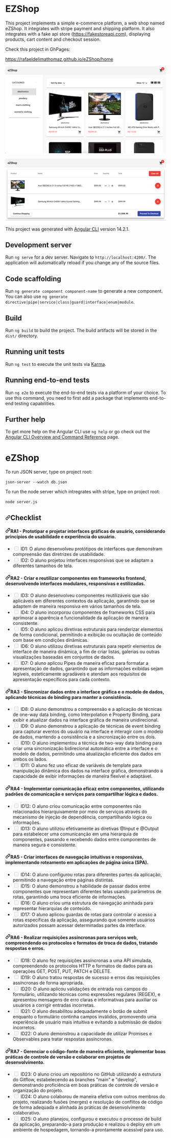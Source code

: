 # EZShop

This project implements a simple e-commerce platform, a web shop named eZShop. It integrates with stripe payment and shipping platform. It also integrates with a fake api store (https://fakestoreapi.com), displaying products, cart content and checkout session.

Check this project in GhPages:

https://rafaeldelimathomaz.github.io/eZShop/home

![Alt Text](https://github.com/RafaeldeLimaThomaz/eZShop/blob/main/src/assets/1.png)

![Alt Text](https://github.com/RafaeldeLimaThomaz/eZShop/blob/main/src/assets/2.png)




This project was generated with [Angular CLI](https://github.com/angular/angular-cli) version 14.2.1.

## Development server

Run `ng serve` for a dev server. Navigate to `http://localhost:4200/`. The application will automatically reload if you change any of the source files.

## Code scaffolding

Run `ng generate component component-name` to generate a new component. You can also use `ng generate directive|pipe|service|class|guard|interface|enum|module`.

## Build

Run `ng build` to build the project. The build artifacts will be stored in the `dist/` directory.

## Running unit tests

Run `ng test` to execute the unit tests via [Karma](https://karma-runner.github.io).

## Running end-to-end tests

Run `ng e2e` to execute the end-to-end tests via a platform of your choice. To use this command, you need to first add a package that implements end-to-end testing capabilities.

## Further help

To get more help on the Angular CLI use `ng help` or go check out the [Angular CLI Overview and Command Reference](https://angular.io/cli) page.
# eZShop

To run JSON server, type on project root:

`json-server --watch db.json`


To run the node server which intregrates with stripe, type on project root:

`node server.js`

<h2 tabindex="-1" dir="auto"><a id="user-content-checklist" class="anchor" aria-hidden="true" tabindex="-1" href="#checklist"><svg class="octicon octicon-link" viewBox="0 0 16 16" version="1.1" width="16" height="16" aria-hidden="true"><path d="m7.775 3.275 1.25-1.25a3.5 3.5 0 1 1 4.95 4.95l-2.5 2.5a3.5 3.5 0 0 1-4.95 0 .751.751 0 0 1 .018-1.042.751.751 0 0 1 1.042-.018 1.998 1.998 0 0 0 2.83 0l2.5-2.5a2.002 2.002 0 0 0-2.83-2.83l-1.25 1.25a.751.751 0 0 1-1.042-.018.751.751 0 0 1-.018-1.042Zm-4.69 9.64a1.998 1.998 0 0 0 2.83 0l1.25-1.25a.751.751 0 0 1 1.042.018.751.751 0 0 1 .018 1.042l-1.25 1.25a3.5 3.5 0 1 1-4.95-4.95l2.5-2.5a3.5 3.5 0 0 1 4.95 0 .751.751 0 0 1-.018 1.042.751.751 0 0 1-1.042.018 1.998 1.998 0 0 0-2.83 0l-2.5 2.5a1.998 1.998 0 0 0 0 2.83Z"></path></svg></a>Checklist</h2>
<h4 tabindex="-1" dir="auto"><a id="user-content-ra1---prototipar-e-projetar-interfaces-gráficas-de-usuário-considerando-princípios-de-usabilidade-e-experiência-do-usuário" class="anchor" aria-hidden="true" tabindex="-1" href="#ra1---prototipar-e-projetar-interfaces-gráficas-de-usuário-considerando-princípios-de-usabilidade-e-experiência-do-usuário"><svg class="octicon octicon-link" viewBox="0 0 16 16" version="1.1" width="16" height="16" aria-hidden="true"><path d="m7.775 3.275 1.25-1.25a3.5 3.5 0 1 1 4.95 4.95l-2.5 2.5a3.5 3.5 0 0 1-4.95 0 .751.751 0 0 1 .018-1.042.751.751 0 0 1 1.042-.018 1.998 1.998 0 0 0 2.83 0l2.5-2.5a2.002 2.002 0 0 0-2.83-2.83l-1.25 1.25a.751.751 0 0 1-1.042-.018.751.751 0 0 1-.018-1.042Zm-4.69 9.64a1.998 1.998 0 0 0 2.83 0l1.25-1.25a.751.751 0 0 1 1.042.018.751.751 0 0 1 .018 1.042l-1.25 1.25a3.5 3.5 0 1 1-4.95-4.95l2.5-2.5a3.5 3.5 0 0 1 4.95 0 .751.751 0 0 1-.018 1.042.751.751 0 0 1-1.042.018 1.998 1.998 0 0 0-2.83 0l-2.5 2.5a1.998 1.998 0 0 0 0 2.83Z"></path></svg></a>RA1 - Prototipar e projetar interfaces gráficas de usuário, considerando princípios de usabilidade e experiência do usuário.</h4>
<ul class="contains-task-list">
<li class="task-list-item"><input type="checkbox" id="" disabled="" class="task-list-item-checkbox"> ID1: O aluno desenvolveu protótipos de interfaces que demonstram compreensão das diretrizes de usabilidade.</li>
<li class="task-list-item"><input type="checkbox" id="" disabled="" class="task-list-item-checkbox"> ID2: O aluno projetou interfaces responsivas que se adaptam a diferentes tamanhos de tela.</li>
</ul>
<h4 tabindex="-1" dir="auto"><a id="user-content-ra2---criar-e-reutilizar-componentes-em-frameworks-frontend-desenvolvendo-interfaces-modulares-responsivas-e-estilizadas" class="anchor" aria-hidden="true" tabindex="-1" href="#ra2---criar-e-reutilizar-componentes-em-frameworks-frontend-desenvolvendo-interfaces-modulares-responsivas-e-estilizadas"><svg class="octicon octicon-link" viewBox="0 0 16 16" version="1.1" width="16" height="16" aria-hidden="true"><path d="m7.775 3.275 1.25-1.25a3.5 3.5 0 1 1 4.95 4.95l-2.5 2.5a3.5 3.5 0 0 1-4.95 0 .751.751 0 0 1 .018-1.042.751.751 0 0 1 1.042-.018 1.998 1.998 0 0 0 2.83 0l2.5-2.5a2.002 2.002 0 0 0-2.83-2.83l-1.25 1.25a.751.751 0 0 1-1.042-.018.751.751 0 0 1-.018-1.042Zm-4.69 9.64a1.998 1.998 0 0 0 2.83 0l1.25-1.25a.751.751 0 0 1 1.042.018.751.751 0 0 1 .018 1.042l-1.25 1.25a3.5 3.5 0 1 1-4.95-4.95l2.5-2.5a3.5 3.5 0 0 1 4.95 0 .751.751 0 0 1-.018 1.042.751.751 0 0 1-1.042.018 1.998 1.998 0 0 0-2.83 0l-2.5 2.5a1.998 1.998 0 0 0 0 2.83Z"></path></svg></a>RA2 - Criar e reutilizar componentes em frameworks frontend, desenvolvendo interfaces modulares, responsivas e estilizadas.</h4>
<ul class="contains-task-list">
<li class="task-list-item"><input type="checkbox" id="" disabled="" class="task-list-item-checkbox"> ID3: O aluno desenvolveu componentes reutilizáveis que são aplicáveis em diferentes contextos da aplicação, garantindo que se adaptem de maneira responsiva em vários tamanhos de tela.</li>
<li class="task-list-item"><input type="checkbox" id="" disabled="" class="task-list-item-checkbox"> ID4: O aluno incorporou componentes de frameworks CSS para aprimorar a aparência e funcionalidade da aplicação de maneira consistente.</li>
<li class="task-list-item"><input type="checkbox" id="" disabled="" class="task-list-item-checkbox"> ID5: O aluno aplicou diretivas estruturais para renderizar elementos de forma condicional, permitindo a exibição ou ocultação de conteúdo com base em condições dinâmicas.</li>
<li class="task-list-item"><input type="checkbox" id="" disabled="" class="task-list-item-checkbox"> ID6: O aluno utilizou diretivas estruturais para repetir elementos de interface de maneira dinâmica, a fim de criar listas, galerias ou outras visualizações baseadas em conjuntos de dados.</li>
<li class="task-list-item"><input type="checkbox" id="" disabled="" class="task-list-item-checkbox"> ID7: O aluno aplicou Pipes de maneira eficaz para formatar a apresentação de dados, garantindo que as informações exibidas sejam legíveis, esteticamente agradáveis e atendam aos requisitos de apresentação específicos para cada contexto.</li>
</ul>
<h4 tabindex="-1" dir="auto"><a id="user-content-ra3---sincronizar-dados-entre-a-interface-gráfica-e-o-modelo-de-dados-aplicando-técnicas-de-binding-para-manter-a-consistência" class="anchor" aria-hidden="true" tabindex="-1" href="#ra3---sincronizar-dados-entre-a-interface-gráfica-e-o-modelo-de-dados-aplicando-técnicas-de-binding-para-manter-a-consistência"><svg class="octicon octicon-link" viewBox="0 0 16 16" version="1.1" width="16" height="16" aria-hidden="true"><path d="m7.775 3.275 1.25-1.25a3.5 3.5 0 1 1 4.95 4.95l-2.5 2.5a3.5 3.5 0 0 1-4.95 0 .751.751 0 0 1 .018-1.042.751.751 0 0 1 1.042-.018 1.998 1.998 0 0 0 2.83 0l2.5-2.5a2.002 2.002 0 0 0-2.83-2.83l-1.25 1.25a.751.751 0 0 1-1.042-.018.751.751 0 0 1-.018-1.042Zm-4.69 9.64a1.998 1.998 0 0 0 2.83 0l1.25-1.25a.751.751 0 0 1 1.042.018.751.751 0 0 1 .018 1.042l-1.25 1.25a3.5 3.5 0 1 1-4.95-4.95l2.5-2.5a3.5 3.5 0 0 1 4.95 0 .751.751 0 0 1-.018 1.042.751.751 0 0 1-1.042.018 1.998 1.998 0 0 0-2.83 0l-2.5 2.5a1.998 1.998 0 0 0 0 2.83Z"></path></svg></a>RA3 - Sincronizar dados entre a interface gráfica e o modelo de dados, aplicando técnicas de binding para manter a consistência.</h4>
<ul class="contains-task-list">
<li class="task-list-item"><input type="checkbox" id="" disabled="" class="task-list-item-checkbox"> ID8: O aluno demonstrou a compreensão e a aplicação de técnicas de one-way data binding, como Interpolation e Property Binding, para exibir e atualizar dados na interface gráfica de maneira unidirecional.</li>
<li class="task-list-item"><input type="checkbox" id="" disabled="" class="task-list-item-checkbox"> ID9: O aluno demonstrou a aplicação de técnicas de event binding para capturar eventos do usuário na interface e interagir com o modelo de dados, mantendo a consistência e a sincronização entre os dois.</li>
<li class="task-list-item"><input type="checkbox" id="" disabled="" class="task-list-item-checkbox"> ID10: O aluno implementou a técnica de two-way data binding para criar uma sincronização bidirecional automática entre a interface e o modelo de dados, permitindo uma atualização eficiente dos dados em ambos os lados.</li>
<li class="task-list-item"><input type="checkbox" id="" disabled="" class="task-list-item-checkbox"> ID11: O aluno fez uso eficaz de variáveis de template para manipulação dinâmica dos dados na interface gráfica, demonstrando a capacidade de exibir informações de maneira flexível e adaptável.</li>
</ul>
<h4 tabindex="-1" dir="auto"><a id="user-content-ra4---implementar-comunicação-eficaz-entre-componentes-utilizando-padrões-de-comunicação-e-serviços-para-compartilhar-lógica-e-dados" class="anchor" aria-hidden="true" tabindex="-1" href="#ra4---implementar-comunicação-eficaz-entre-componentes-utilizando-padrões-de-comunicação-e-serviços-para-compartilhar-lógica-e-dados"><svg class="octicon octicon-link" viewBox="0 0 16 16" version="1.1" width="16" height="16" aria-hidden="true"><path d="m7.775 3.275 1.25-1.25a3.5 3.5 0 1 1 4.95 4.95l-2.5 2.5a3.5 3.5 0 0 1-4.95 0 .751.751 0 0 1 .018-1.042.751.751 0 0 1 1.042-.018 1.998 1.998 0 0 0 2.83 0l2.5-2.5a2.002 2.002 0 0 0-2.83-2.83l-1.25 1.25a.751.751 0 0 1-1.042-.018.751.751 0 0 1-.018-1.042Zm-4.69 9.64a1.998 1.998 0 0 0 2.83 0l1.25-1.25a.751.751 0 0 1 1.042.018.751.751 0 0 1 .018 1.042l-1.25 1.25a3.5 3.5 0 1 1-4.95-4.95l2.5-2.5a3.5 3.5 0 0 1 4.95 0 .751.751 0 0 1-.018 1.042.751.751 0 0 1-1.042.018 1.998 1.998 0 0 0-2.83 0l-2.5 2.5a1.998 1.998 0 0 0 0 2.83Z"></path></svg></a>RA4 - Implementar comunicação eficaz entre componentes, utilizando padrões de comunicação e serviços para compartilhar lógica e dados.</h4>
<ul class="contains-task-list">
<li class="task-list-item"><input type="checkbox" id="" disabled="" class="task-list-item-checkbox"> ID12: O aluno criou comunicação entre componentes não relacionados hierarquivamente por meio de serviços através do mecanismo de injeção de dependência, compartilhando lógica ou informações.</li>
<li class="task-list-item"><input type="checkbox" id="" disabled="" class="task-list-item-checkbox"> ID13: O aluno utilizou efetivamente as diretivas @Input e @Output para estabelecer uma comunicanção em uma hierarquia de componentes, passando e recebendo dados entre componentes de maneira segura e consistente.</li>
</ul>
<h4 tabindex="-1" dir="auto"><a id="user-content-ra5---criar-interfaces-de-navegação-intuitivas-e-responsivas-implementando-roteamento-em-aplicações-de-página-única-spa" class="anchor" aria-hidden="true" tabindex="-1" href="#ra5---criar-interfaces-de-navegação-intuitivas-e-responsivas-implementando-roteamento-em-aplicações-de-página-única-spa"><svg class="octicon octicon-link" viewBox="0 0 16 16" version="1.1" width="16" height="16" aria-hidden="true"><path d="m7.775 3.275 1.25-1.25a3.5 3.5 0 1 1 4.95 4.95l-2.5 2.5a3.5 3.5 0 0 1-4.95 0 .751.751 0 0 1 .018-1.042.751.751 0 0 1 1.042-.018 1.998 1.998 0 0 0 2.83 0l2.5-2.5a2.002 2.002 0 0 0-2.83-2.83l-1.25 1.25a.751.751 0 0 1-1.042-.018.751.751 0 0 1-.018-1.042Zm-4.69 9.64a1.998 1.998 0 0 0 2.83 0l1.25-1.25a.751.751 0 0 1 1.042.018.751.751 0 0 1 .018 1.042l-1.25 1.25a3.5 3.5 0 1 1-4.95-4.95l2.5-2.5a3.5 3.5 0 0 1 4.95 0 .751.751 0 0 1-.018 1.042.751.751 0 0 1-1.042.018 1.998 1.998 0 0 0-2.83 0l-2.5 2.5a1.998 1.998 0 0 0 0 2.83Z"></path></svg></a>RA5 - Criar interfaces de navegação intuitivas e responsivas, implementando roteamento em aplicações de página única (SPA).</h4>
<ul class="contains-task-list">
<li class="task-list-item"><input type="checkbox" id="" disabled="" class="task-list-item-checkbox"> ID14: O aluno configurou rotas para diferentes partes da aplicação, permitindo a navegação entre páginas distintas.</li>
<li class="task-list-item"><input type="checkbox" id="" disabled="" class="task-list-item-checkbox"> ID15: O aluno demonstrou a habilidade de passar dados entre componentes que representam diferentes telas usando parâmetros de rotas, garantindo uma troca eficiente de informações.</li>
<li class="task-list-item"><input type="checkbox" id="" disabled="" class="task-list-item-checkbox"> ID16: O aluno criou uma estrutura de navegação aninhada para representar hierarquias de conteúdo.</li>
<li class="task-list-item"><input type="checkbox" id="" disabled="" class="task-list-item-checkbox"> ID17: O aluno aplicou guardas de rotas para controlar o acesso a rotas específicas da aplicação, assegurando que somente usuários autorizados possam acessar determinadas partes da interface.</li>
</ul>
<h4 tabindex="-1" dir="auto"><a id="user-content-ra6---realizar-requisições-assíncronas-para-serviços-web-compreendendo-os-protocolos-e-formatos-de-troca-de-dados-tratando-respostas-e-erros" class="anchor" aria-hidden="true" tabindex="-1" href="#ra6---realizar-requisições-assíncronas-para-serviços-web-compreendendo-os-protocolos-e-formatos-de-troca-de-dados-tratando-respostas-e-erros"><svg class="octicon octicon-link" viewBox="0 0 16 16" version="1.1" width="16" height="16" aria-hidden="true"><path d="m7.775 3.275 1.25-1.25a3.5 3.5 0 1 1 4.95 4.95l-2.5 2.5a3.5 3.5 0 0 1-4.95 0 .751.751 0 0 1 .018-1.042.751.751 0 0 1 1.042-.018 1.998 1.998 0 0 0 2.83 0l2.5-2.5a2.002 2.002 0 0 0-2.83-2.83l-1.25 1.25a.751.751 0 0 1-1.042-.018.751.751 0 0 1-.018-1.042Zm-4.69 9.64a1.998 1.998 0 0 0 2.83 0l1.25-1.25a.751.751 0 0 1 1.042.018.751.751 0 0 1 .018 1.042l-1.25 1.25a3.5 3.5 0 1 1-4.95-4.95l2.5-2.5a3.5 3.5 0 0 1 4.95 0 .751.751 0 0 1-.018 1.042.751.751 0 0 1-1.042.018 1.998 1.998 0 0 0-2.83 0l-2.5 2.5a1.998 1.998 0 0 0 0 2.83Z"></path></svg></a>RA6 - Realizar requisições assíncronas para serviços web, compreendendo os protocolos e formatos de troca de dados, tratando respostas e erros.</h4>
<ul class="contains-task-list">
<li class="task-list-item"><input type="checkbox" id="" disabled="" class="task-list-item-checkbox"> ID18: O aluno fez requisições assíncronas a uma API simulada, compreendendo os protocolos HTTP e formatos de dados para as operações GET, POST, PUT, PATCH e DELETE.</li>
<li class="task-list-item"><input type="checkbox" id="" disabled="" class="task-list-item-checkbox"> ID19: O aluno tratou respostas de sucesso e erros das requisições assíncronas de forma apropriada.</li>
<li class="task-list-item"><input type="checkbox" id="" disabled="" class="task-list-item-checkbox"> ID20: O aluno aplicou validações de entrada nos campos do formulário, utilizando técnicas como expressões regulares (REGEX), e apresentou mensagens de erro claras e informativas para auxiliar os usuários a corrigir entradas incorretas.</li>
<li class="task-list-item"><input type="checkbox" id="" disabled="" class="task-list-item-checkbox"> ID21: O aluno desabilitou adequadamente o botão de submit enquanto o formulário continha campos inválidos, promovendo uma experiência de usuário mais intuitiva e evitando a submissão de dados incorretos.</li>
<li class="task-list-item"><input type="checkbox" id="" disabled="" class="task-list-item-checkbox"> ID22: O aluno demonstrou a capacidade de utilizar Promises e Observables para tratar respostas assíncronas.</li>
</ul>
<h4 tabindex="-1" dir="auto"><a id="user-content-ra7---gerenciar-o-código-fonte-de-maneira-eficiente-implementar-boas-práticas-de-controle-de-versão-e-colaborar-em-projetos-de-desenvolvimento" class="anchor" aria-hidden="true" tabindex="-1" href="#ra7---gerenciar-o-código-fonte-de-maneira-eficiente-implementar-boas-práticas-de-controle-de-versão-e-colaborar-em-projetos-de-desenvolvimento"><svg class="octicon octicon-link" viewBox="0 0 16 16" version="1.1" width="16" height="16" aria-hidden="true"><path d="m7.775 3.275 1.25-1.25a3.5 3.5 0 1 1 4.95 4.95l-2.5 2.5a3.5 3.5 0 0 1-4.95 0 .751.751 0 0 1 .018-1.042.751.751 0 0 1 1.042-.018 1.998 1.998 0 0 0 2.83 0l2.5-2.5a2.002 2.002 0 0 0-2.83-2.83l-1.25 1.25a.751.751 0 0 1-1.042-.018.751.751 0 0 1-.018-1.042Zm-4.69 9.64a1.998 1.998 0 0 0 2.83 0l1.25-1.25a.751.751 0 0 1 1.042.018.751.751 0 0 1 .018 1.042l-1.25 1.25a3.5 3.5 0 1 1-4.95-4.95l2.5-2.5a3.5 3.5 0 0 1 4.95 0 .751.751 0 0 1-.018 1.042.751.751 0 0 1-1.042.018 1.998 1.998 0 0 0-2.83 0l-2.5 2.5a1.998 1.998 0 0 0 0 2.83Z"></path></svg></a>RA7 - Gerenciar o código-fonte de maneira eficiente, implementar boas práticas de controle de versão e colaborar em projetos de desenvolvimento.</h4>
<ul class="contains-task-list">
<li class="task-list-item"><input type="checkbox" id="" disabled="" class="task-list-item-checkbox"> ID23: O aluno criou um repositório no GitHub utilizando a estrutura do Gitflow, estabelecendo as branches "main" e "develop", demonstrando proficiência em boas práticas de controle de versão e organização do projeto.</li>
<li class="task-list-item"><input type="checkbox" id="" disabled="" class="task-list-item-checkbox"> ID24: O aluno colaborou de maneira efetiva com outros membros do projeto, realizando fusões (merges) e resolução de conflitos de código de forma adequada e alinhada às práticas de desenvolvimento colaborativo.</li>
<li class="task-list-item"><input type="checkbox" id="" disabled="" class="task-list-item-checkbox"> ID25: O aluno planejou, configurou e executou o processo de build da aplicação, preparando-a para produção e realizou o deploy em um ambiente de hospedagem, tornando-a prontamente acessível para uso.</li>
</ul>